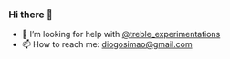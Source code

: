 ### Hi there 👋

- 🤔 I’m looking for help with [@treble_experimentations](https://github.com/phhusson/treble_experimentations/wiki) 
- 📫 How to reach me: diogosimao@gmail.com

